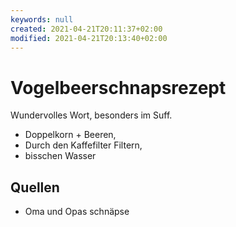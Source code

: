 ```yaml
---
keywords: null
created: 2021-04-21T20:11:37+02:00
modified: 2021-04-21T20:13:40+02:00
---
```


# Vogelbeerschnapsrezept

Wundervolles Wort, besonders im Suff.

- Doppelkorn + Beeren,
- Durch den Kaffefilter Filtern,
- bisschen Wasser


## Quellen
* Oma und Opas schnäpse
